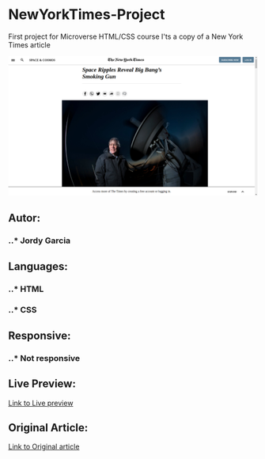 
   # NewYorkTimes-Project

   First project for Microverse HTML/CSS course 
   I'ts a copy of a New York Times article
  
![alt text](images/screenshot.png "Screenshot of my project")
   ##  Autor: 
 
   
   ###  ..* Jordy Garcia

##  Languages:
    
   ###  ..* HTML
   ###  ..* CSS
      
            
## Responsive:

   ### ..* Not responsive
      
## Live Preview:
  
[Link to Live preview](https://garciajordy.github.io/NewYorkTimes-Project/)

 ## Original Article:
  
  
[Link to Original article](https://www.nytimes.com/2014/03/18/science/space/detection-of-waves-in-space-buttresses-landmark-theory-of-big-bang.html?_r=0)
      
